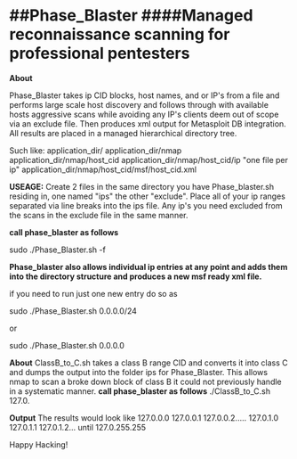 ##Phase_Blaster
####Managed reconnaissance scanning for professional pentesters
=============

**About**

Phase_Blaster takes ip CID blocks, host names, and or IP's from a file and performs large scale host discovery and follows through with available hosts aggressive scans while avoiding any IP's clients deem out of scope via an exclude file. Then produces xml output for Metasploit DB integration. All results are placed in a managed hierarchical directory tree.

Such like:
application_dir/
application_dir/nmap
application_dir/nmap/host_cid
application_dir/nmap/host_cid/ip "one file per ip"
application_dir/nmap/host_cid/msf/host_cid.xml

**USEAGE:**
Create 2 files in the same directory you have Phase_blaster.sh residing in, one named "ips" the other "exclude". Place all of your ip ranges separated via line breaks into the ips file. Any ip's you need excluded from the scans in the exclude file in the same manner.

**call phase_blaster as follows**

sudo ./Phase_Blaster.sh -f

**Phase_blaster also allows individual ip entries at any point and adds them into the directory structure and produces a new msf ready xml file.**

if you need to run just one new entry do so as

sudo ./Phase_Blaster.sh 0.0.0.0/24

or

sudo ./Phase_Blaster.sh 0.0.0.0

**About**
ClassB_to_C.sh takes a class B range CID and converts it into class C and dumps the output into the folder ips for Phase_Blaster. This allows nmap to scan a broke down block of class B it could not previously handle in a systematic manner.
**call phase_blaster as follows**
./ClassB_to_C.sh 127.0.

**Output**
The results would look like
127.0.0.0
127.0.0.1
127.0.0.2.....
127.0.1.0
127.0.1.1
127.0.1.2...
until
127.0.255.255

Happy Hacking!